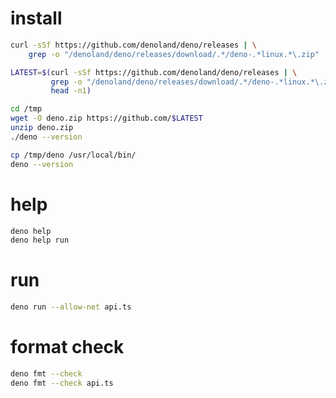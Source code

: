 install
=======
```bash
curl -sSf https://github.com/denoland/deno/releases | \
    grep -o "/denoland/deno/releases/download/.*/deno-.*linux.*\.zip"

LATEST=$(curl -sSf https://github.com/denoland/deno/releases | \
         grep -o "/denoland/deno/releases/download/.*/deno-.*linux.*\.zip" | \
         head -n1)

cd /tmp
wget -O deno.zip https://github.com/$LATEST
unzip deno.zip
./deno --version

cp /tmp/deno /usr/local/bin/
deno --version
```

help
====
```bash
deno help
deno help run
```

run
===
```bash
deno run --allow-net api.ts
```

format check
============
```bash
deno fmt --check
deno fmt --check api.ts
```
